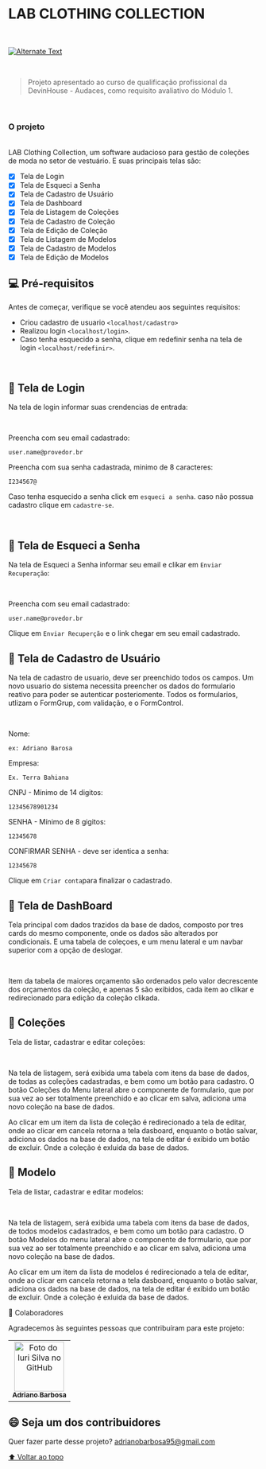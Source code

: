 # LAB CLOTHING COLLECTION 
 
<br>

[![Alternate Text](https://drive.google.com/file/d/1cgFnZejx4PAkel1c265_QpmqjyNH7L27/view?usp=drivesdk)](https://drive.google.com/file/d/1cgFnZejx4PAkel1c265_QpmqjyNH7L27/view?usp=drivesdk "https://drive.google.com/file/d/1cgFnZejx4PAkel1c265_QpmqjyNH7L27/view?usp=drivesdk")

<br>

> Projeto apresentado ao curso de qualificação profissional da DevinHouse - Audaces, como requisito avaliativo do Módulo 1. 


<br>

### O projeto

<br>
 LAB Clothing Collection, um software audacioso para gestão de coleções de moda no setor de vestuário. E suas principais telas são:

<br>

- [x] Tela de Login
- [x] Tela de Esqueci a Senha
- [x] Tela de Cadastro de Usuário
- [x] Tela de Dashboard
- [x] Tela de Listagem de Coleções
- [x] Tela de Cadastro de Coleção
- [x] Tela de Edição de Coleção
- [x] Tela de Listagem de Modelos
- [x] Tela de Cadastro de Modelos
- [x] Tela de Edição de Modelos

## 💻 Pré-requisitos

Antes de começar, verifique se você atendeu aos seguintes requisitos:
<!---Estes são apenas requisitos de exemplo. Adicionar, duplicar ou remover conforme necessário--->
* Criou cadastro de usuario `<localhost/cadastro>`
* Realizou login `<localhost/login>`.
* Caso tenha esquecido a senha, clique em redefinir senha na tela de login `<localhost/redefinir>`.

<br>

## 🚀 Tela de Login

Na tela de login informar suas crendencias de entrada:

<br> 

Preencha com seu email cadastrado:
```
user.name@provedor.br
```

Preencha com sua senha cadastrada, minimo de 8 caracteres:
```
I234567@
```
 
Caso tenha esquecido a senha click em `esqueci a senha`.
caso não possua cadastro clique em `cadastre-se`.



<br>

## 🚀 Tela de Esqueci a Senha

Na tela de Esqueci a Senha informar seu email e clikar em `Enviar Recuperação`:

<br> 

Preencha com seu email cadastrado:
```
user.name@provedor.br
```

Clique em `Enviar Recuperção` e o link chegar em seu email cadastrado.



## 🚀 Tela de Cadastro de Usuário

Na tela de cadastro de usuario, deve ser preenchido todos os campos. Um novo usuario do sistema necessita preencher os dados do formulario reativo para poder se autenticar posteriomente. Todos os formularios, utlizam o FormGrup, com validação, e o FormControl.

<br> 

Nome:
```
ex: Adriano Barosa
```

Empresa:
```
Ex. Terra Bahiana
```

CNPJ - Mínimo de 14 digitos:
```
12345678901234
```

SENHA - Mínimo de 8 gigitos:
```
12345678
```

CONFIRMAR SENHA - deve ser identica a senha:
```
12345678
```

Clique em `Criar conta`para finalizar o cadastrado.

## 🚀 Tela de DashBoard

Tela principal com dados trazidos da base de dados, composto por tres cards do mesmo componente, onde os dados são alterados por condicionais. E uma tabela de coleçoes, e um menu lateral e um navbar superior com a opção de deslogar.

<br> 

Item da tabela de maiores orçamento são ordenados pelo valor decrescente dos orçamentos da coleção, e apenas 5 são exibidos, cada item ao clikar e redirecionado para edição da coleção clikada.
 
  ## 🚀 Coleções

Tela de listar, cadastrar e editar coleções:

<br> 

Na tela de listagem, será exibida uma tabela com itens da base de dados, de todas as coleções cadastradas, e bem como um botão para cadastro. O botão Coleções do Menu lateral abre o componente de formulario, que por sua vez ao ser totalmente preenchido e ao clicar em salva, adiciona uma novo coleção na base de dados. 

Ao clicar em um item da lista de coleção é redirecionado a tela de editar, onde ao clicar em cancela retorna a tela dasboard, enquanto o botão salvar, adiciona os dados na base de dados, na tela de editar é exibido um botão de excluir. Onde a coleção é exluida da base de dados. 


  ## 🚀 Modelo

Tela de listar, cadastrar e editar modelos:

<br> 

Na tela de listagem, será exibida uma tabela com itens da base de dados, de todos modelos cadastrados, e bem como um botão para cadastro. O botão Modelos do menu lateral abre o componente de formulario, que por sua vez ao ser totalmente preenchido e ao clicar em salva, adiciona uma novo coleção na base de dados. 

Ao clicar em um item da lista de modelos é redirecionado a tela de editar, onde ao clicar em cancela retorna a tela dasboard, enquanto o botão salvar, adiciona os dados na base de dados, na tela de editar é exibido um botão de excluir. Onde a coleção é exluida da base de dados.  


 🤝 Colaboradores

Agradecemos às seguintes pessoas que contribuíram para este projeto:

<table>
  <tr>
    <td align="center">
      <a href="#">
        <img src="https://avatars.githubusercontent.com/u/28482965?v=4" width="100px;" alt="Foto do Iuri Silva no GitHub"/><br>
        <sub>
          <b>Adriano Barbosa</b>
        </sub>
      </a>
    </td>
    
  </tr>
</table>


## 😄 Seja um dos contribuidores <br>

Quer fazer parte desse projeto? adrianobarbosa95@gmail.com


[⬆ Voltar ao topo](#LabClothingCollection)<br>
